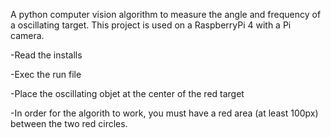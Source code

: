  A python computer vision algorithm to measure the angle and frequency of a oscillating target. This project is used on a RaspberryPi 4 with a Pi camera.
 
 -Read the installs
 
 -Exec the run file
 
 -Place the oscillating objet at the center of the red target
 
 -In order for the algorith to work, you must have a red area (at least 100px) between the two red circles.


